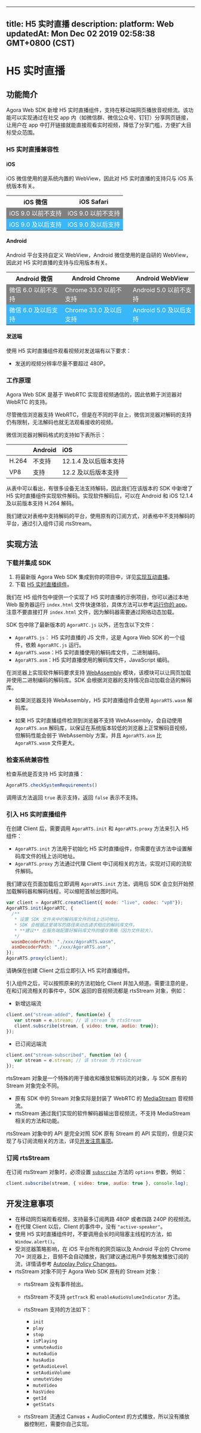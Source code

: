 
---
title: H5 实时直播
description: 
platform: Web
updatedAt: Mon Dec 02 2019 02:58:38 GMT+0800 (CST)
---
# H5 实时直播
## 功能简介

Agora Web SDK 新增 H5 实时直播组件，支持在移动端网页播放音视频流。该功能可以实现通过在社交 app 内（如微信群、微信公众号、钉钉）分享网页链接，让用户在 app 中打开链接就能直接观看实时视频，降低了分享门槛，方便扩大目标受众范围。

### H5 实时直播兼容性

#### **iOS**
iOS 微信使用的是系统内置的 WebView，因此对 H5 实时直播的支持只与 iOS 系统版本有关。

<table>
  <tr>
    <th>iOS 微信</th>
    <th>iOS Safari</th>
  </tr>
  <tr>
    <td bgcolor="grey"><font color="white">iOS 9.0 以前不支持</font></td>
    <td bgcolor="grey"><font color="white">iOS 9.0 以前不支持</font></td>
  </tr>
  <tr>
    <td bgcolor="#3ab7f8"><font color="white">iOS 9.0 及以后支持</font></td>
    <td bgcolor="#3ab7f8"><font color="white">iOS 9.0 及以后支持</font></td>
  </tr>
</table>

#### **Android**
Android 平台支持自定义 WebView，Android 微信使用的是自研的 WebView，因此对 H5 实时直播的支持与应用版本有关。

<table>
  <tr>
    <th>Android 微信</th>
    <th>Android Chrome</th>
    <th>Android WebView</th>
  </tr>
  <tr>
    <td bgcolor="grey"><font color="white">微信 6.0 以前不支持</font></td>
    <td bgcolor="grey"><font color="white">Chrome 33.0 以前不支持</font></td>
    <td bgcolor="grey"><font color="white">Android 5.0 以前不支持</font></td>
  </tr>
  <tr>
    <td bgcolor="#3ab7f8"><font color="white">微信 6.0 及以后支持</font></td>
    <td bgcolor="#3ab7f8"><font color="white">Chrome 33.0 及以后支持</font></td>
    <td bgcolor="#3ab7f8"><font color="white">Android 5.0 及以后支持</font></td>
  </tr>
</table>

#### **发送端**

使用 H5 实时直播组件观看视频对发送端有以下要求：

- 发送的视频分辨率尽量不要超过 480P。

### 工作原理

Agora Web SDK 是基于 WebRTC 实现音视频通信的，因此依赖于浏览器对 WebRTC 的支持。

尽管微信浏览器支持 WebRTC，但是在不同的平台上，微信浏览器对解码的支持仍有限制，无法解码也就无法观看接收的视频。

微信浏览器对解码格式的支持如下表所示：

|       | Android | iOS                   |
| :---- | :------ | :-------------------- |
| H.264 | 不支持  | 12.1.4 及以后版本支持 |
| VP8   | 支持    | 12.2 及以后版本支持   |

从表中可以看出，有很多设备无法支持解码，因此我们在该版本的 SDK 中新增了 H5 实时直播组件实现软件解码。实现软件解码后，可以在 Android 和 iOS 12.1.4 及以前版本支持 H.264 解码。

我们建议对表格中支持解码的平台，使用原有的订阅方式，对表格中不支持解码的平台，通过引入组件订阅 rtsStream。

## 实现方法

### 下载并集成 SDK

1. 将最新版 Agora Web SDK 集成到你的项目中，详见[实现互动直播](https://docs.agora.io/cn/Interactive%20Broadcast/start_live_web?platform=Web)。
2. 下载 [H5 实时直播组件](https://download.agora.io/sdk/release/rts-v3.0.0.zip)。

<div class="alert info">我们在 H5 组件包中提供一个实现了 H5 实时直播的示例项目，你可以通过本地 Web 服务器运行 <code>index.html</code> 文件快速体验，具体方法可以参考<a href="https://docs.agora.io/cn/Interactive%20Broadcast/start_live_web?platform=Web#%E8%BF%90%E8%A1%8C%E4%BD%A0%E7%9A%84-app">运行你的 app</a>。注意不要直接打开 <code>index.html</code> 文件，因为解码器需要通过网络动态加载。</div>

 SDK 包中除了最新版本的 `AgoraRTC.js` 以外，还包含以下文件：

- `AgoraRTS.js`： H5 实时直播的 JS 文件，这是 Agora Web SDK 的一个组件，依赖 `AgoraRTC.js` 运行。
- `AgoraRTS.wasm`：H5 实时直播使用的解码库文件，二进制编码。
- `AgoraRTS.asm`：H5 实时直播使用的解码库文件，JavaScript 编码。

在浏览器上实现软件解码要求支持 [WebAssembly](https://webassembly.org/) 模块，该模块可以让网页加载并使用二进制编码的解码库。SDK 会根据浏览器的支持情况自动加载合适的解码库。

- 如果浏览器支持 WebAssembly，H5 实时直播组件会使用 `AgoraRTS.wasm` 解码库。

- 如果 H5 实时直播组件检测到浏览器不支持 WebAssembly，会自动使用 `AgoraRTS.asm` 解码库，以保证在系统版本较低的浏览器上正常解码音视频，但解码性能会弱于 WebAssembly 方案，并且  `AgoraRTS.asm` 比 `AgoraRTS.wasm` 文件更大。

### 检查系统兼容性

检查系统是否支持 H5 实时直播：

```javascript
AgoraRTS.checkSystemRequirements()
```

调用该方法返回 `true` 表示支持，返回 `false` 表示不支持。

### 引入 H5 实时直播组件

在创建 Client 后，需要调用 `AgoraRTS.init` 和 `AgoraRTS.proxy` 方法来引入 H5 组件：

- `AgoraRTS.init` 方法用于初始化 H5 实时直播组件，你需要在该方法中设置解码库文件的线上访问地址。
- `AgoraRTS.proxy` 方法通过代理 Client 中订阅相关的方法，实现对订阅的流软件解码。

<div class="alert info">我们建议在页面加载后立即调用 <code>AgoraRTS.init</code> 方法，调用后 SDK 会立刻开始预加载解码器和解码线程，可以缩短首帧出图时间。</div>

```javascript
var client = AgoraRTC.createClient({ mode: "live", codec: "vp8"});
AgoraRTS.init(AgoraRTC, {
  /**
   * 设置 SDK 文件夹中的解码库文件的线上访问地址。
   * SDK 会根据这里填写的路径来动态请求相应的解码库文件。
   * **建议** 在服务端配置好解码库文件的缓存策略（因为文件较大）。
   */
  wasmDecoderPath: "./xxx/AgoraRTS.wasm",
  asmDecoderPath: "./xxx/AgoraRTS.asm",
});
AgoraRTS.proxy(client);
```

<div class="alert note">请确保在创建 Client 之后立即引入 H5 实时直播组件。</div>

引入组件之后，可以按照原来的方法初始化 Client 并加入频道。需要注意的是，在和订阅流相关的事件中，SDK 返回的音视频流都是 rtsStream 对象，例如：

- 新增远端流

 ```javascript
client.on("stream-added", function(e) {
    var stream = e.stream; // 该 stream 为 rtsStream
    client.subscribe(stream, { video: true, audio: true});
});
 ```

- 已订阅远端流

 ```javascript
client.on("stream-subscribed", function (e) {
    var stream = e.stream; // 该 stream 为 rtsStream
});
 ```

rtsStream 对象是一个特殊的用于接收和播放软解码流的对象，与 SDK 原有的 Stream 对象完全不同。

- 原有 SDK 中的 Stream 对象实际是封装了 WebRTC 的 [MediaStream](https://developer.mozilla.org/zh-CN/docs/Web/API/MediaStream) 音视频流。 
- rtsStream 通过我们实现的软件解码器输出音视频流，不支持 MediaStream 相关的方法和功能。

rtsStream 对象中的 API 是完全对照 SDK 原有 Stream 的 API 实现的，但是只实现了与订阅流相关的方法，详见[开发注意事项](#audience)。

### 订阅 rtsStream

在订阅 rtsStream 对象时，必须设置 [`subscribe`](https://docs.agora.io/cn/Voice/API%20Reference/web/interfaces/agorartc.client.html#subscribe) 方法的 `options` 参数，例如：

```javascript
client.subscribe(stream, { video: true, audio: true }, console.log);
```


## <a name="note"></a>开发注意事项

- 在移动网页端观看视频，支持最多订阅两路 480P 或者四路 240P 的视频流。
- 在代理 Client 以后，Client 的事件中，没有 `"active-speaker"`。
- 使用 H5 实时直播组件时，不要调用会长时间阻塞主线程的方法，如 `Window.alert()`。
- 受浏览器策略影响，在 iOS 平台所有的网页端以及 Android 平台的 Chrome 70+ 浏览器上，音频不会自动播放，我们建议通过用户手势触发播放订阅的流，详情请参考 [Autoplay Policy Changes](https://developers.google.com/web/updates/2017/09/autoplay-policy-changes)。
- rtsStream 对象不同于 Agora Web SDK 原有的 Stream 对象：
  - rtsStream 没有事件抛出。
  - rtsStream 不支持 `getTrack` 和 `enableAudioVolumeIndicator` 方法。
  - rtsStream 支持的方法如下：
    - `init`
    - `play`
    - `stop`
    - `isPlaying`
    - `unmuteAudio`
    - `muteAudio`
    - `hasAudio`
    - `getAudioLevel`
    - `setAudioVolume`
    - `unmuteVideo`
    - `muteVideo`
    - `hasVideo`
    - `getId`
    - `getStats`

  - rtsStream 流通过 Canvas + AudioContext 的方式播放，所以没有播放器控制栏，需要你自己实现。

